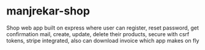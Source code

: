 # manjrekar-shop
Shop web app built on express where user can register, reset password, get confirmation mail, create, update, delete their products, secure with csrf tokens, stripe integrated, also can download invoice which app makes on fly
